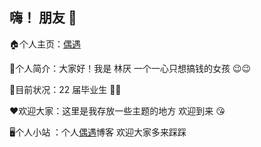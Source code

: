 ## 嗨！ 朋友 👋

🏠个人主页：<a href="//ouyu.me/">偶遇</a>

🧑个人简介：大家好！我是 林厌 一个一心只想搞钱的女孩 😉😉

🎉目前状况：22 届毕业生 👏👏

❤️欢迎大家：这里是我存放一些主题的地方 欢迎到来 😘

🖥️个人小站 ：个人<a href="//ouyu.me/">偶遇</a>博客 欢迎大家多来踩踩
